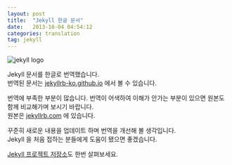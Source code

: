 ```yaml
---
layout: post
title:  "Jekyll 한글 문서"
date:   2013-10-04 04:54:12
categories: translation
tag: jekyll
---
```


![jekyll logo](http://jekyllrb-ko.github.io/img/logo-2x.png)

Jekyll 문서를 한글로 번역했습니다.  
번역된 문서는 [jekyllrb-ko.github.io][jekyllrb-ko] 에서 볼 수 있습니다.

번역에 부족한 부분이 많습니다. 번역이 어색하여 이해가 안가는 부분이 있으면 원본도 함께 비교해가며 보시기 바랍니다.  
원본은 [jekyllrb.com][jekyll-docs] 에 있습니다.

꾸준히 새로운 내용을 업데이트 하며 번역을 개선해 볼 생각입니다.  
Jekyll 을 처음 접하는 분들에게 도움이 됐으면 좋겠습니다.

[Jekyll 프로젝트 저장소][jekyll]도 한번 살펴보세요.

[jekyllrb-ko]: http://jekyllrb-ko.github.io
[jekyll]: https://github.com/jekyll/jekyll
[jekyll-docs]: http://jekyllrb.com
